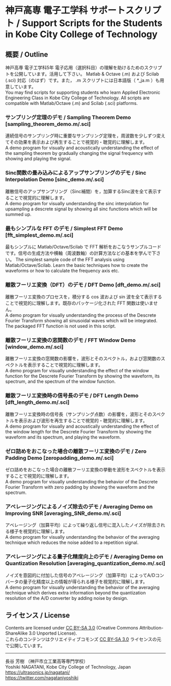 # 神戸高専 電子工学科 サポートスクリプト / Support Scripts for the Students in Kobe City College of Technology


## 概要 / Outline

神戸高専 電子工学科5年 電子応用（選択科目）の理解を助けるためのスクリプトを公開しています。活用して下さい。
Matlab & Octave (.m) および Scilab (.sci) 対応（のはず）です。また， .m スクリプトには日本語版（ *_ja.m ）も用意しています。  
You may find scripts for supporting students who learn Applied Electronic Engineering Class in Kobe City College of Technology. All scripts are compatible with Matlab/Octave (.m) and Scilab (.sci) platforms.

### サンプリング定理のデモ / Sampling Theorem Demo [sampling_theorem_demo.m/.sci]
連続信号のサンプリング時に重要なサンプリング定理を，周波数を少しずつ変えてその効果を表示および再生することで視覚的・聴覚的に理解します。  
A demo program for visually and acoustically understanding the effect of the sampling theorem by gradually changing the signal frequency with showing and playing the signal.

### Sinc関数の畳み込みによるアップサンプリングのデモ / Sinc Interpolation Demo [sinc_demo.m/.sci]
離散信号のアップサンプリング（Sinc補間）を，加算するSinc波を全て表示することで視覚的に理解します。  
A demo program for visually understanding the sinc interpolation for upsampling a descrete signal by showing all sinc functions which will be summed up.

### 最もシンプルな FFT のデモ / Simplest FFT Demo [fft_simplest_demo.m/.sci]
最もシンプルに Matlab/Octave/Scilab で FFT 解析をおこなうサンプルコードです。信号の生成方法や横軸（周波数軸）の計算方法などの基本を学んで下さい。
The simplest sample code of the FFT analysis using Matlab/Octave/Scilab. Learn the basic techniques how to create the waveforms or how to calculate the frequency axis etc.

### 離散フーリエ変換（DFT）のデモ / DFT Demo [dft_demo.m/.sci]
離散フーリエ変換のプロセスを，積分する cos 波および sin 波を全て表示することで視覚的に理解します。既存のパッケージ化された FFT 関数は使いません。  
A demo program for visually understanding the process of the Descrete Fourier Transform showing all sinusoidal waves which will be integrated. The packaged FFT function is not used in this script.

### 離散フーリエ変換の窓関数のデモ / FFT Window Demo [window_demo.m/.sci]
離散フーリエ変換の窓関数の影響を，波形とそのスペクトル，および窓関数のスペクトルを表示することで視覚的に理解します。  
A demo program for visually understanding the effect of the window function for the Descrete Fourier Transform by showing the waveform, its spectrum, and the spectrum of the window function.

### 離散フーリエ変換時の信号長のデモ / DFT Length Demo [dft_length_demo.m/.sci]
離散フーリエ変換時の信号長（サンプリング点数）の影響を，波形とそのスペクトルを表示および波形を再生することで視覚的・聴覚的に理解します。  
A demo program for visually and acoustically understanding the effect of the window length for the Descrete Fourier Transform by showing the waveform and its spectrum, and playing the waveform.

### ゼロ詰めをおこなった場合の離散フーリエ変換のデモ / Zero Padding Demo [zeropadding_demo.m/.sci]
ゼロ詰めをおこなった場合の離散フーリエ変換の挙動を波形をスペクトルを表示することで視覚的に理解します。  
A demo program for visually understanding the behavior of the Descrete Fourier Transform with zero padding by showing the waveform and the spectrum.

### アベレージングによるノイズ除去のデモ / Averaging Demo on Improving SNR [averaging_SNR_demo.m/.sci]
アベレージング（加算平均）によって繰り返し信号に混入したノイズが除去される様子を視覚的に理解します。  
A demo program for visually understanding the behavior of the averaging technique which reduces the noise added to a repetition signal.

### アベレージングによる量子化精度向上のデモ / Averaging Demo on Quantization Resolution [averaging_quantization_demo.m/.sci]
ノイズを意図的に付加した信号のアベレージング（加算平均）によってA/Dコンバータの量子化精度以上の情報が得られる様子を視覚的に理解します。  
A demo program for visually understanding the behavior of the averaging technique which derives extra information beyond the quantization resolution of the A/D converter by adding noise by design.


## ライセンス / License

Contents are licensed under [CC BY-SA 3.0](http://creativecommons.org/licenses/by-sa/3.0/) (Creative Commons Attribution-ShareAlike 3.0 Unported License).  
これらのコンテンツはクリエイティブコモンズ [CC BY-SA 3.0](http://creativecommons.org/licenses/by-sa/3.0/) ライセンスの元で公開しています。


***


長谷 芳樹 （神戸市立工業高等専門学校）  
Yoshiki NAGATANI, Kobe City College of Technology, Japan  
 https://ultrasonics.jp/nagatani/  
 https://twitter.com/nagataniyoshiki
